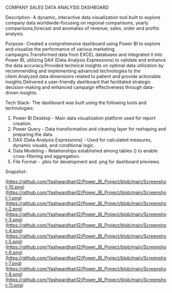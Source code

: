COMPANY SALES DATA ANALYSIS DASHBOARD

Description-
A dynamic, interactive data visualization tool built to explore company data worldwide-focusing on regional comparisons, yearly comparisons,forecast and anomalies of revenue, sales, order and profits analysis.

Purpose-
Created a comprehensive dashboard using Power BI to explore and visualize the performance of various marketing campaigns.Transformed data from EXCEL databases and integrated it into Power BI, utilizing DAX (Data Analysis Expressions) to validate and enhance the data accuracy.Provided technical insights on optimal data utilization by recommending and implementing advanced technologies to the client.Analyzed data dimensions related to patient and provide actionable insights.Delivered a user-friendly dashboard that facilitated strategic decision-making and enhanced campaign effectiveness through data-driven insights.

Tech Stack-
The dashboard was built using the following tools and technologies:
1. Power BI Desktop - Main data visualization platform used for report creation.
2. Power Query - Data transformation and cleaning layer for reshaping and preparing the data.
3. DAX (Data Analysis Expressions) - Used for calculated measures, dynamic visuals, and conditional logic.
4. Data Modeling - Relationships established among tables () to enable cross-filtering and aggregation.
5. File Format - .pbix for development and .png for dashboard previews.

Snapshot-

(https://github.com/Yashwardhan12/Power_BI_Project/blob/main/Screenshot-10.png)
(https://github.com/Yashwardhan12/Power_BI_Project/blob/main/Screenshot-1.png)
(https://github.com/Yashwardhan12/Power_BI_Project/blob/main/Screenshot-2.png)
(https://github.com/Yashwardhan12/Power_BI_Project/blob/main/Screenshot-3.png)
(https://github.com/Yashwardhan12/Power_BI_Project/blob/main/Screenshot-4.png)
(https://github.com/Yashwardhan12/Power_BI_Project/blob/main/Screenshot-5.png)
(https://github.com/Yashwardhan12/Power_BI_Project/blob/main/Screenshot-6.png)
(https://github.com/Yashwardhan12/Power_BI_Project/blob/main/Screenshot-7.png)
(https://github.com/Yashwardhan12/Power_BI_Project/blob/main/Screenshot-8.png)
(https://github.com/Yashwardhan12/Power_BI_Project/blob/main/Screenshot-11.png)
